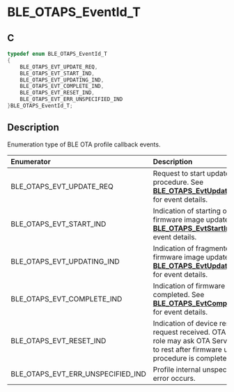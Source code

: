 # BLE_OTAPS_EventId_T

## C

```c
typedef enum BLE_OTAPS_EventId_T
{
    BLE_OTAPS_EVT_UPDATE_REQ,
    BLE_OTAPS_EVT_START_IND,
    BLE_OTAPS_EVT_UPDATING_IND,
    BLE_OTAPS_EVT_COMPLETE_IND,
    BLE_OTAPS_EVT_RESET_IND,
    BLE_OTAPS_EVT_ERR_UNSPECIFIED_IND
}BLE_OTAPS_EventId_T;
```

## Description

Enumeration type of BLE OTA profile callback events.


|Enumerator|Description|
|:---|:---|
|BLE_OTAPS_EVT_UPDATE_REQ|Request to start update procedure. See **[BLE_OTAPS_EvtUpdateReq_T](GUID-66F7A381-CFCD-4F35-AFFE-9FF065555A93.md)** for event details.|
|BLE_OTAPS_EVT_START_IND|Indication of starting one firmware image update. See **[BLE_OTAPS_EvtStartInd_T](GUID-0888211F-7B6B-4EB6-88D6-EF039AA22A1E.md)** for event details.|
|BLE_OTAPS_EVT_UPDATING_IND|Indication of fragmented firmware image update. See **[BLE_OTAPS_EvtUpdatingInd_T](GUID-76DA4B74-9D2A-44ED-92A8-1A8A9FEDE530.md)** for event details.|
|BLE_OTAPS_EVT_COMPLETE_IND|Indication of firmware update completed. See **[BLE_OTAPS_EvtCompleteInd_T](GUID-3351C450-6061-49E2-858A-0C525644E118.md)** for event details.|
|BLE_OTAPS_EVT_RESET_IND|Indication of device reset request received. OTA client role may ask OTA Server device to rest after firmware update procedure is completed.|
|BLE_OTAPS_EVT_ERR_UNSPECIFIED_IND|Profile internal unspecified error occurs.|
